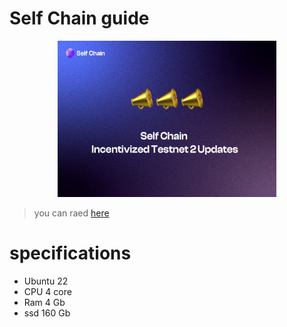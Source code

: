 # Self Chain guide
<p align= "center">
<img src="https://github.com/Ariffadilah2017/testnet/blob/main/selfchain/gambar/2.jpeg" width="350" height="250" />

  >you can raed [here](https://blog.selfchain.xyz/self-chain-incentivized-testnet-2/)

# specifications
+ Ubuntu 22
+ CPU 4 core
+ Ram 4 Gb
+ ssd 160 Gb


# 

